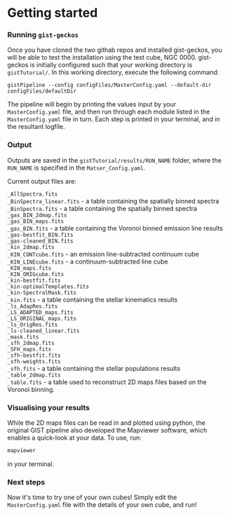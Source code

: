 # Getting started

### Running `gist-geckos`
Once you have cloned the two githab repos and installed gist-geckos, you will be able to test the installation using the test cube, NGC 0000. gist-geckos is initially configured such that your working directory is `gistTutorial/`. In this working directory, execute the following command:

```
gistPipeline --config configFiles/MasterConfig.yaml --default-dir configFiles/defaultDir
```

The pipeline will begin by printing the values input by your `MasterConfig.yaml` file, and then run through each module listed in the `MasterConfig.yaml` file in turn. Each step is printed in your terminal, and in the resultant logfile. 

### Output 
Outputs are saved in the `gistTutorial/results/RUN_NAME` folder, where the `RUN_NAME` is specified in the `Matser_Config.yaml`. 

Current output files are:

`_AllSpectra.fits`  <br> 
`_BinSpectra_linear.fits` - a table containing the spatially binned spectra <br> 
`_BinSpectra.fits` - a table containing the spatially binned spectra <br> 
`_gas_BIN_2dmap.fits` <br> 
`_gas_BIN_maps.fits` <br> 
`_gas_BIN.fits` - a table containing the Voronoi binned emission line results <br> 
`_gas-bestfit_BIN.fits` <br> 
`_gas-cleaned_BIN.fits` <br> 
`_kin_2dmap.fits` <br> 
`_KIN_CONTcube.fits` - an emission line-subtracted continuum cube <br> 
`_KIN_LINEcube.fits` - a continuum-subtracted line cube <br> 
`_KIN_maps.fits` <br> 
`_KIN_ORIGcube.fits` <br> 
`_kin-bestfit.fits` <br> 
`_kin-optimalTemplates.fits` <br> 
`_kin-SpectralMask.fits` <br> 
`_kin.fits` - a table containing the stellar kinematics results <br> 
`_ls_AdapRes.fits` <br> 
`_LS_ADAPTED_maps.fits` <br> 
`_LS_ORIGINAL_maps.fits` <br> 
`_ls_OrigRes.fits` <br> 
`_ls-cleaned_linear.fits` <br> 
`_mask.fits` <br> 
`_sfh_2dmap.fits` <br> 
`_SFH_maps.fits` <br> 
`_sfh-bestfit.fits` <br> 
`_sfh-weights.fits` <br> 
`_sfh.fits`  - a table containing the stellar populations results <br> 
`_table_2dmap.fits` <br> 
`_table.fits` - a table used to reconstruct 2D maps files based on the Voronoi binning.

### Visualising your results 
While the 2D maps files can be read in and plotted using python, the original GIST pipeline also developed the Mapviewer software, which enables a quick-look at your data. To use, run:
```py
mapviewer
```
in your terminal. 

### Next steps 
Now it's time to try one of your own cubes! Simply edit the `MasterConfig.yaml` file with the details of your own cube, and run!